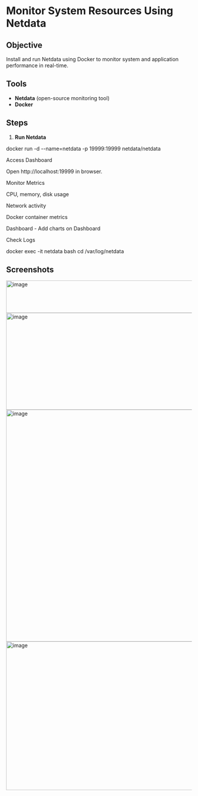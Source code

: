 # Monitor System Resources Using Netdata

## Objective
Install and run Netdata using Docker to monitor system and application performance in real-time.

## Tools
- **Netdata** (open-source monitoring tool)
- **Docker**

## Steps
1. **Run Netdata**
 
docker run -d --name=netdata -p 19999:19999 netdata/netdata
   
Access Dashboard

Open http://localhost:19999 in browser.

Monitor Metrics

CPU, memory, disk usage

Network activity

Docker container metrics

Dashboard - Add charts on Dashboard

Check Logs

docker exec -it netdata bash
cd /var/log/netdata

## Screenshots

<img width="744" height="88" alt="image" src="https://github.com/user-attachments/assets/51051b84-004c-4816-974b-fd32c6233624" />

<img width="631" height="263" alt="image" src="https://github.com/user-attachments/assets/513df05f-c1d5-46d8-b3e8-1ab7bd071907" />

<img width="1361" height="630" alt="image" src="https://github.com/user-attachments/assets/1f5facc8-a4a8-4058-8be1-48b693b27e10" />

<img width="1260" height="404" alt="image" src="https://github.com/user-attachments/assets/8e78de43-18ca-48fb-bf7d-e70d694695c0" />




